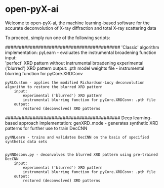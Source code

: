 # open-pyX-ai
Welcome to open-pyX-ai, the machine learning-based software for the accurate deconvolution of X-ray diffraction and total X-ray scattering data

To proceed, simply run one of the following scripts:

##########################################
    'Classic' algorithm implementation:
    pyLearn - evaluates the instrumental broadening function 
        input:  
            'perfect' XRD pattern without instrumental broadening
            experimental ('blurred') XRD pattern
        output:
            .pth model weights file - instrumental blurring function for pyCore.XRDConv
    
    pyRLCustom - applies the modified Richardson-Lucy deconvolution algorithm to restore the blurred XRD pattern
        input: 
            experimental ('blurred') XRD pattern
            instrumental blurring function for pyCore.XRDConv: .pth file
        output:
            restored (deconvolved) XRD patterns
    
##########################################
    Deep learning-based approach implementation:
    genXRD_mode - generates synthetic XRD patterns for further use to train DecCNN
    
    
    pyNNLearn - trains and validates DecCNN on the basis of specified synthetic data sets

    
    pyNNDeconv.py - deconvolves the blurred XRD pattern using pre-trained DecCNN
        input: 
            experimental ('blurred') XRD pattern
            instrumental blurring function for pyCore.XRDConv: .pth file
        output:
            restored (deconvolved) XRD patterns
